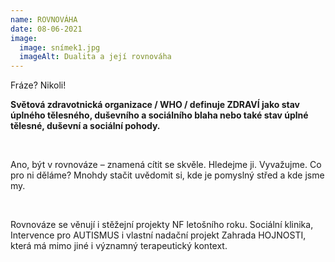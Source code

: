 ```yaml
---
name: ROVNOVÁHA
date: 08-06-2021
image:
  image: snímek1.jpg
  imageAlt: Dualita a její rovnováha
---
```

Fráze? Nikoli!

**Světová zdravotnická organizace / WHO / definuje ZDRAVÍ jako stav úplného tělesného, duševního a sociálního blaha nebo také stav úplné tělesné, duševní a sociální pohody.**

 

Ano, být v rovnováze – znamená cítit se skvěle. Hledejme ji. Vyvažujme. Co pro ni děláme? Mnohdy stačit uvědomit si, kde je pomyslný střed a kde jsme my.  

 

Rovnováze se věnují i stěžejní projekty NF letošního roku. Sociální klinika, Intervence pro AUTISMUS i vlastní nadační projekt Zahrada HOJNOSTI, která má mimo jiné i významný terapeutický kontext.